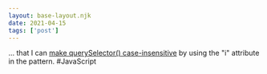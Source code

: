 ```yaml
---
layout: base-layout.njk
date: 2021-04-15
tags: ['post']
---
```


... that I can [make querySelector() case-insensitive](https://drafts.csswg.org/selectors-4/#overview) by using the "i" attribute in the pattern. #JavaScript
